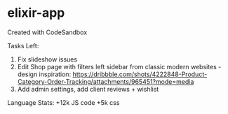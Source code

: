 # elixir-app
Created with CodeSandbox

Tasks Left:
1. Fix slideshow issues
2. Edit Shop page with filters left sidebar from classic modern websites - design inspiration: https://dribbble.com/shots/4222848-Product-Category-Order-Tracking/attachments/965451?mode=media
3. Add admin settings, add client reviews + wishlist


Language Stats:
+12k JS code 
+5k css 
  

